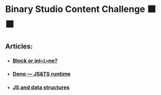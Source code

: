 # Binary Studio Content Challenge ⬛️ 🟧

## Articles:

- ### [Block or inl`<i>`ne?](./block-or-inline/block-or-inline.md)

- ### [Deno — JS&TS runtime](./deno-js-and-ts-runtime/deno-js-and-ts-runtime.md)

- ### [JS and data structures](./js-and-everyday-data-structures/js-and-everyday-data-structures)
